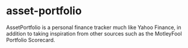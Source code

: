 # asset-portfolio

AssetPortfolio is a personal finance tracker much like Yahoo Finance, in addition to taking inspiration from other sources such as the MotleyFool Portfolio Scorecard.
